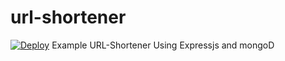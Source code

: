 # url-shortener

[![Deploy](https://www.herokucdn.com/deploy/button.svg)](https://heroku.com/deploy?template=https://github.com/David-Xyz7/url-shortener/)
Example URL-Shortener Using Expressjs and mongoD
